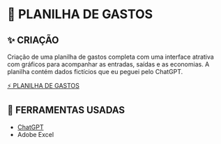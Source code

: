 # :mega: PLANILHA DE GASTOS


## :sparkles: CRIAÇÃO

Criação de uma planilha de gastos completa com uma interface atrativa com gráficos para acompanhar as entradas, saídas e as economias. 
A planilha contém dados fictícios que eu peguei pelo ChatGPT.

<a href="planilha_gastos_completa.xlsx"> :zap: PLANILHA DE GASTOS</a> 


## :wrench: FERRAMENTAS USADAS

- [ChatGPT](https://chatgpt.com/)
- Adobe Excel

